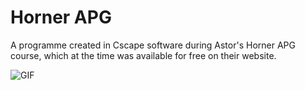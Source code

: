 # Horner APG
A programme created in Cscape software during Astor's Horner APG course, which at the time was available for free on their website.

![GIF](https://github.com/JackobPunch/HornerAPG/blob/main/VID20230830140938.gif)
